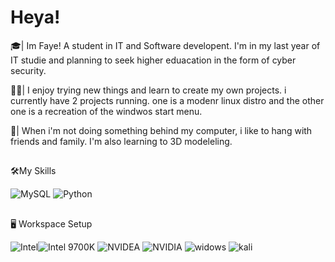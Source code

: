 
# Heya!

🎓| Im Faye! A student in IT and Software developent. I'm in my last year of IT studie and planning to seek higher eduacation in the form of cyber security.

👨‍💻| I enjoy trying new things and learn to create my own projects. i currently have 2 projects running. one is a modenr linux distro and the other one is a recreation of the windwos start menu.

🎸| When i'm not doing something behind my computer, i like to hang with friends and family. I'm also learning to 3D modeleling.

##

🛠️My Skills 

![MySQL](https://img.shields.io/badge/MySQL-000000?style=for-the-badge&logo=MySQL&logoColor=white)  ![Python](https://img.shields.io/badge/Python-000000?style=for-the-badge&logo=Python&logoColor=white) 

##

🖥️ Workspace Setup

![Intel](https://img.shields.io/badge/Intel-000000?style=for-the-badge&color=informational&logo=Intel&logoColor=black)![Intel 9700K](https://img.shields.io/badge/Core_I7_9700K-000000?style=for-the-badge&color=blue&logo=Intel&logoColor=black) ![NVIDEA](https://img.shields.io/badge/NVIDIA-000000?style=for-the-badge&color=succes&logo=NVIDIA&logoColor=green) ![NVIDIA](https://img.shields.io/badge/NVIDIA_RTX_3070-000000?style=for-the-badge&color=green&logo=rtx&logoColor=green) ![widows](https://img.shields.io/badge/Windows_11-000000?style=for-the-badge&color=blue&logo=Windows&logoColor=white) ![kali](https://img.shields.io/badge/kali_Linux-000000?style=for-the-badge&color=yellow&logo=Linux&logoColor=white) 
